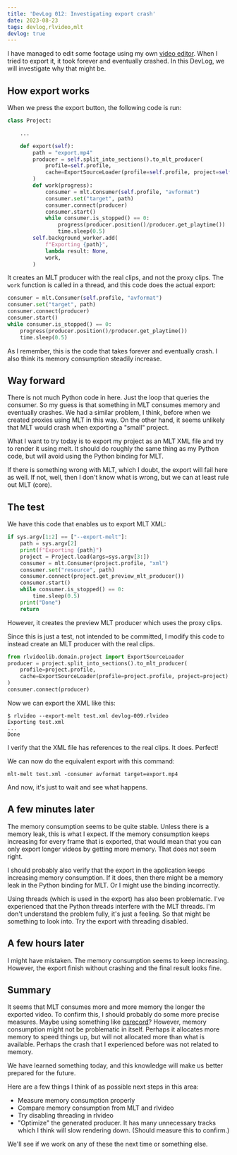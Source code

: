 ```yaml
---
title: 'DevLog 012: Investigating export crash'
date: 2023-08-23
tags: devlog,rlvideo,mlt
devlog: true
---
```


I have managed to edit some footage using my own [video
editor](/projects/rlvideo/index.html). When I tried to export it, it took
forever and eventually crashed. In this DevLog, we will investigate why that
might be.

## How export works

When we press the export button, the following code is run:

```python
class Project:

    ...

    def export(self):
        path = "export.mp4"
        producer = self.split_into_sections().to_mlt_producer(
            profile=self.profile,
            cache=ExportSourceLoader(profile=self.profile, project=self)
        )
        def work(progress):
            consumer = mlt.Consumer(self.profile, "avformat")
            consumer.set("target", path)
            consumer.connect(producer)
            consumer.start()
            while consumer.is_stopped() == 0:
                progress(producer.position()/producer.get_playtime())
                time.sleep(0.5)
        self.background_worker.add(
            f"Exporting {path}",
            lambda result: None,
            work,
        )
```

It creates an MLT producer with the real clips, and not the proxy clips. The
`work` function is called in a thread, and this code does the actual export:

```python
consumer = mlt.Consumer(self.profile, "avformat")
consumer.set("target", path)
consumer.connect(producer)
consumer.start()
while consumer.is_stopped() == 0:
    progress(producer.position()/producer.get_playtime())
    time.sleep(0.5)
```

As I remember, this is the code that takes forever and eventually crash. I also
think its memory consumption steadily increase.

## Way forward

There is not much Python code in here. Just the loop that queries the consumer.
So my guess is that something in MLT consumes memory and eventually crashes. We
had a similar problem, I think, before when we created proxies using MLT in
this way. On the other hand, it seems unlikely that MLT would crash when
exporting a "small" project.

What I want to try today is to export my project as an MLT XML file and try to
render it using melt. It should do roughly the same thing as my Python code,
but will avoid using the Python binding for MLT.

If there is something wrong with MLT, which I doubt, the export will fail here
as well. If not, well, then I don't know what is wrong, but we can at least
rule out MLT (core).

## The test

We have this code that enables us to export MLT XML:

```python
if sys.argv[1:2] == ["--export-melt"]:
    path = sys.argv[2]
    print(f"Exporting {path}")
    project = Project.load(args=sys.argv[3:])
    consumer = mlt.Consumer(project.profile, "xml")
    consumer.set("resource", path)
    consumer.connect(project.get_preview_mlt_producer())
    consumer.start()
    while consumer.is_stopped() == 0:
        time.sleep(0.5)
    print("Done")
    return
```

However, it creates the preview MLT producer which uses the proxy clips.

Since this is just a test, not intended to be committed, I modify this code to
instead create an MLT producer with the real clips.

```python
from rlvideolib.domain.project import ExportSourceLoader
producer = project.split_into_sections().to_mlt_producer(
    profile=project.profile,
    cache=ExportSourceLoader(profile=project.profile, project=project)
)
consumer.connect(producer)
```

Now we can export the XML like this:

```text
$ rlvideo --export-melt test.xml devlog-009.rlvideo 
Exporting test.xml
...
Done
```

I verify that the XML file has references to the real clips. It does.  Perfect!

We can now do the equivalent export with this command:

```text
mlt-melt test.xml -consumer avformat target=export.mp4
```

And now, it's just to wait and see what happens.

## A few minutes later

The memory consumption seems to be quite stable. Unless there is a memory leak,
this is what I expect. If the memory consumption keeps increasing for every
frame that is exported, that would mean that you can only export longer videos
by getting more memory. That does not seem right.

I should probably also verify that the export in the application keeps
increasing memory consumption. If it does, then there might be a memory leak in
the Python binding for MLT. Or I might use the binding incorrectly.

Using threads (which is used in the export) has also been problematic. I've
experienced that the Python threads interfere with the MLT threads. I'm don't
understand the problem fully, it's just a feeling. So that might be something
to look into. Try the export with threading disabled.

## A few hours later

I might have mistaken. The memory consumption seems to keep increasing.
However, the export finish without crashing and the final result looks fine.

## Summary

It seems that MLT consumes more and more memory the longer the exported video.
To confirm this, I should probably do some more precise measures. Maybe using
something like [psrecord](https://github.com/astrofrog/psrecord)? However,
memory consumption might not be problematic in itself. Perhaps it allocates
more memory to speed things up, but will not allocated more than what is
available. Perhaps the crash that I experienced before was not related to
memory.

We have learned something today, and this knowledge will make us better
prepared for the future.

Here are a few things I think of as possible next steps in this area:

* Measure memory consumption properly
* Compare memory consumption from MLT and rlvideo
* Try disabling threading in rlvideo
* "Optimize" the generated producer. It has many unnecessary tracks which I
  think will slow rendering down. (Should measure this to confirm.)

We'll see if we work on any of these the next time or something else.
